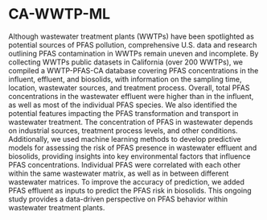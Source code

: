 # CA-WWTP-ML

Although wastewater treatment plants (WWTPs) have been spotlighted as potential sources of PFAS pollution, comprehensive U.S. data and research outlining PFAS contamination in WWTPs remain uneven and incomplete. By collecting WWTPs public datasets in California (over 200 WWTPs), we compiled a WWTP-PFAS-CA database covering PFAS concentrations in the influent, effluent, and biosolids, with information on the sampling time, location, wastewater sources, and treatment process. Overall, total PFAS concentrations in the wastewater effluent were higher than in the influent, as well as most of the individual PFAS species. We also identified the potential features impacting the PFAS transformation and transport in wastewater treatment. The concentration of PFAS in wastewater depends on industrial sources, treatment process levels, and other conditions. Additionally, we used machine learning methods to develop predictive models for assessing the risk of PFAS presence in wastewater effluent and biosolids, providing insights into key environmental factors that influence PFAS concentrations. Individual PFAS were correlated with each other within the same wastewater matrix, as well as in between different wastewater matrices. To improve the accuracy of prediction, we added PFAS effluent as inputs to predict the PFAS risk in biosolids. This ongoing study provides a data-driven perspective on PFAS behavior within wastewater treatment plants.
